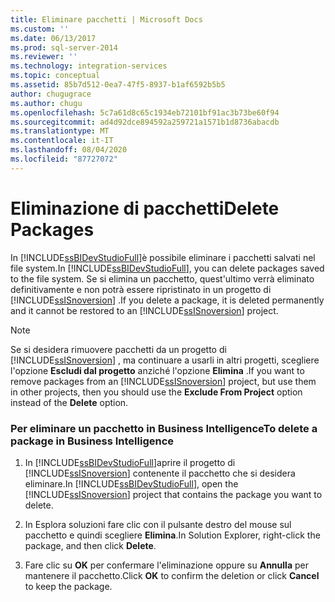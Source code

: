 ```yaml
---
title: Eliminare pacchetti | Microsoft Docs
ms.custom: ''
ms.date: 06/13/2017
ms.prod: sql-server-2014
ms.reviewer: ''
ms.technology: integration-services
ms.topic: conceptual
ms.assetid: 85b7d512-0ea7-47f5-8937-b1af6592b5b5
author: chugugrace
ms.author: chugu
ms.openlocfilehash: 5c7a61d8c65c1934eb72101bf91ac3b73be60f94
ms.sourcegitcommit: ad4d92dce894592a259721a1571b1d8736abacdb
ms.translationtype: MT
ms.contentlocale: it-IT
ms.lasthandoff: 08/04/2020
ms.locfileid: "87727072"
---
```

# <a name="delete-packages"></a><span data-ttu-id="43ce6-102">Eliminazione di pacchetti</span><span class="sxs-lookup"><span data-stu-id="43ce6-102">Delete Packages</span></span>
  <span data-ttu-id="43ce6-103">In [!INCLUDE[ssBIDevStudioFull](../includes/ssbidevstudiofull-md.md)]è possibile eliminare i pacchetti salvati nel file system.</span><span class="sxs-lookup"><span data-stu-id="43ce6-103">In [!INCLUDE[ssBIDevStudioFull](../includes/ssbidevstudiofull-md.md)], you can delete packages saved to the file system.</span></span> <span data-ttu-id="43ce6-104">Se si elimina un pacchetto, quest'ultimo verrà eliminato definitivamente e non potrà essere ripristinato in un progetto di [!INCLUDE[ssISnoversion](../includes/ssisnoversion-md.md)] .</span><span class="sxs-lookup"><span data-stu-id="43ce6-104">If you delete a package, it is deleted permanently and it cannot be restored to an [!INCLUDE[ssISnoversion](../includes/ssisnoversion-md.md)] project.</span></span>  
  
> [!NOTE]  
>  <span data-ttu-id="43ce6-105">Se si desidera rimuovere pacchetti da un progetto di [!INCLUDE[ssISnoversion](../includes/ssisnoversion-md.md)] , ma continuare a usarli in altri progetti, scegliere l'opzione **Escludi dal progetto** anziché l'opzione **Elimina** .</span><span class="sxs-lookup"><span data-stu-id="43ce6-105">If you want to remove packages from an [!INCLUDE[ssISnoversion](../includes/ssisnoversion-md.md)] project, but use them in other projects, then you should use the **Exclude From Project** option instead of the **Delete** option.</span></span>  
  
### <a name="to-delete-a-package-in-business-intelligence"></a><span data-ttu-id="43ce6-106">Per eliminare un pacchetto in Business Intelligence</span><span class="sxs-lookup"><span data-stu-id="43ce6-106">To delete a package in Business Intelligence</span></span>  
  
1.  <span data-ttu-id="43ce6-107">In [!INCLUDE[ssBIDevStudioFull](../includes/ssbidevstudiofull-md.md)]aprire il progetto di [!INCLUDE[ssISnoversion](../includes/ssisnoversion-md.md)] contenente il pacchetto che si desidera eliminare.</span><span class="sxs-lookup"><span data-stu-id="43ce6-107">In [!INCLUDE[ssBIDevStudioFull](../includes/ssbidevstudiofull-md.md)], open the [!INCLUDE[ssISnoversion](../includes/ssisnoversion-md.md)] project that contains the package you want to delete.</span></span>  
  
2.  <span data-ttu-id="43ce6-108">In Esplora soluzioni fare clic con il pulsante destro del mouse sul pacchetto e quindi scegliere **Elimina**.</span><span class="sxs-lookup"><span data-stu-id="43ce6-108">In Solution Explorer, right-click the package, and then click **Delete**.</span></span>  
  
3.  <span data-ttu-id="43ce6-109">Fare clic su **OK** per confermare l'eliminazione oppure su **Annulla** per mantenere il pacchetto.</span><span class="sxs-lookup"><span data-stu-id="43ce6-109">Click **OK** to confirm the deletion or click **Cancel** to keep the package.</span></span>  
  
  
